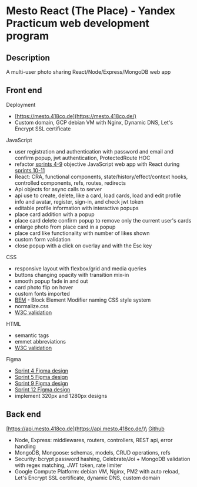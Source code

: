 # Mesto React (The Place) - Yandex Practicum web development program

## Description

A multi-user photo sharing React/Node/Express/MongoDB web app

## Front end

Deployment
- [https://mesto.418co.de](https://mesto.418co.de/)
- Custom domain, GCP debian VM with Nginx, Dynamic DNS, Let's Encrypt SSL certificate

JavaScript
- user registration and authentication with password and email and confirm popup, jwt authentication, ProtectedRoute HOC
- refactor [sprints 4-9](https://github.com/418code/mesto/) objective JavaScript web app with React during [sprints 10-11](https://github.com/418code/mesto-react)
- React: CRA, functional components, state/history/effect/context hooks, controlled components, refs, routes, redirects
- Api objects for async calls to server
- api use to create, delete, like a card, load cards, load and edit profile info and avatar, register, sign-in, and check jwt token
- editable profile information with interactive popups
- place card addition with a popup
- place card delete confirm popup to remove only the current user's cards
- enlarge photo from place card in a popup
- place card like functionality with number of likes shown
- custom form validation
- close popup with a click on overlay and with the Esc key

CSS
- responsive layout with flexbox/grid and media queries
- buttons changing opacity with transition mix-in
- smooth popup fade in and out
- card photo flip on hover
- custom fonts imported
- [BEM](http://getbem.com/introduction/) - Block Element Modifier naming CSS style system
- normalize.css
- [W3C validation](https://jigsaw.w3.org/css-validator/)

HTML
- semantic tags
- emmet abbreviations
- [W3C validation](https://validator.w3.org/)

Figma
- [Sprint 4 Figma design](https://www.figma.com/file/2cn9N9jSkmxD84oJik7xL7/JavaScript.-Sprint-4?node-id=0%3A1)
- [Sprint 5 Figma design](https://www.figma.com/file/bjyvbKKJN2naO0ucURl2Z0/JavaScript.-Sprint-5?node-id=0%3A1)
- [Sprint 9 Figma design](https://www.figma.com/file/hhhIavVTeuilfPPZ6sbifl/JavaScript.-Sprint-9?node-id=0%3A1)
- [Sprint 12 Figma design](https://www.figma.com/file/5H3gsn5lIGPwzBPby9jAOo/Sprint-14-RU?node-id=0%3A1)
- implement 320px and 1280px designs

## Back end

[https://api.mesto.418co.de](https://api.mesto.418co.de/)\
[Github](https://github.com/418code/express-mesto)


- Node, Express: middlewares, routers, controllers, REST api, error handling
- MongoDB, Mongoose: schemas, models, CRUD operations, refs
- Security: bcrypt password hashing, Celebrate/Joi + MongoDB validation with regex matching, JWT token, rate limiter
- Google Compute Platform: debian VM, Nginx, PM2 with auto reload, Let's Encrypt SSL certificate, dynamic DNS, custom domain
